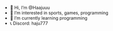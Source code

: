 - 👋 Hi, I’m @Haajuuu
- 👀 I’m interested in sports, games, programming
- 🌱 I’m currently learning programming
- 📞 Discord: haju777
<!---
Haajuuu/Haajuuu is a ✨ special ✨ repository because its `README.md` (this file) appears on your GitHub profile.
You can click the Preview link to take a look at your changes.
--->
